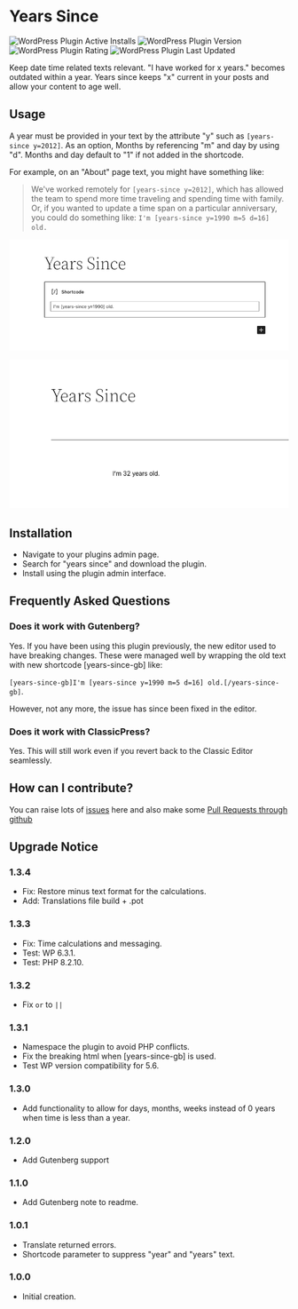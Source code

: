 # Years Since

![WordPress Plugin Active Installs](https://img.shields.io/wordpress/plugin/installs/years-since)
![WordPress Plugin Version](https://img.shields.io/wordpress/plugin/v/years-since)
![WordPress Plugin Rating](https://img.shields.io/wordpress/plugin/rating/years-since)
![WordPress Plugin Last Updated](https://img.shields.io/wordpress/plugin/last-updated/years-since)

Keep date time related texts relevant. "I have worked for x years." becomes outdated within a year. Years since keeps "x" current in your posts and allow your content to age well. 

## Usage

A year must be provided in your text by the attribute "y" such as ``[years-since y=2012]``.
As an option, Months by referencing "m" and day by using "d". Months and day default to "1" if not added in the shortcode.

For example, on an "About" page text, you might have something like:

> We've worked remotely for ``[years-since y=2012]``, which has allowed the team to spend more time traveling and spending time with family.
Or, if you wanted to update a time span on a particular anniversary, you could do something like:
``I'm [years-since y=1990 m=5 d=16] old.``

![Admin Shortcode](./.wordpress-org/screenshot-1.png)

![Page/Post Preview](./.wordpress-org/screenshot-2.png)

## Installation
* Navigate to your plugins admin page.
* Search for "years since" and download the plugin.
* Install using the plugin admin interface.

## Frequently Asked Questions

### Does it work with Gutenberg?
Yes. If you have been using this plugin previously, the new editor used to have breaking changes.
These were managed well by wrapping the old text with new shortcode [years-since-gb] like:

``[years-since-gb]I'm [years-since y=1990 m=5 d=16] old.[/years-since-gb]``.

However, not any more, the issue has since been fixed in the editor.

### Does it work with ClassicPress?
Yes. This will still work even if you revert back to the Classic Editor seamlessly.

## How can I contribute?
You can raise lots of [issues](https://github.com/bahiirwa/years-since/) here and also make some [Pull Requests through github](https://github.com/bahiirwa/years-since/)

## Upgrade Notice

### 1.3.4
- Fix: Restore minus text format for the calculations.
- Add: Translations file build + .pot
### 1.3.3
- Fix: Time calculations and messaging.
- Test: WP 6.3.1.
- Test: PHP 8.2.10.

### 1.3.2
- Fix `or` to `||`

### 1.3.1
- Namespace the plugin to avoid PHP conflicts.
- Fix the breaking html when [years-since-gb] is used.
- Test WP version compatibility for 5.6.

### 1.3.0
- Add functionality to allow for days, months, weeks instead of 0 years when time is less than a year.

### 1.2.0
- Add Gutenberg support

### 1.1.0
- Add Gutenberg note to readme.

### 1.0.1
- Translate returned errors.
- Shortcode parameter to suppress "year" and "years" text.

### 1.0.0
- Initial creation.
